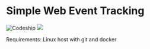 # Simple Web Event Tracking

![Codeship](https://codeship.com/projects/d7195620-0ad6-0134-aebc-0a94203fde8c/status?branch=master)
[![](https://imagelayers.io/badge/jpzk/tracking-api:latest.svg)](https://imagelayers.io/?images=jpzk/tracking-api:latest 'Get your own badge on imagelayers.io')

Requirements: Linux host with git and docker


